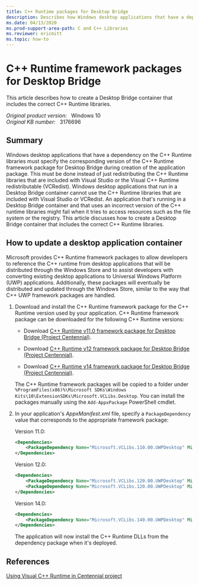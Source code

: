 ```yaml
---
title: C++ Runtime packages for Desktop Bridge
description: Describes how Windows desktop applications that have a dependency on the C++ Runtime libraries can"t redistribute the version of the libraries that's included with Visual Studio or via the Visual C++ redistributable (VCRedist) packages. Explains how to create a Desktop Bridge container that includes the correct C++ Runtime libraries.
ms.date: 04/13/2020
ms.prod-support-area-path: C and C++ Libraries
ms.reviewer: ericmitt
ms.topic: how-to
---
```

# C++ Runtime framework packages for Desktop Bridge

This article describes how to create a Desktop Bridge container that includes the correct C++ Runtime libraries.

_Original product version:_ &nbsp; Windows 10  
_Original KB number:_ &nbsp; 3176696

## Summary

Windows desktop applications that have a dependency on the C++ Runtime libraries must specify the corresponding version of the C++ Runtime framework package for Desktop Bridge during creation of the application package. This must be done instead of just redistributing the C++ Runtime libraries that are included with Visual Studio or the Visual C++ Runtime redistributable (VCRedist). Windows desktop applications that run in a Desktop Bridge container cannot use the C++ Runtime libraries that are included with Visual Studio or VCRedist. An application that's running in a Desktop Bridge container and that uses an incorrect version of the C++ runtime libraries might fail when it tries to access resources such as the file system or the registry. This article discusses how to create a Desktop Bridge container that includes the correct C++ Runtime libraries.

## How to update a desktop application container

Microsoft provides C++ Runtime framework packages to allow developers to reference the C++ runtime from desktop applications that will be distributed through the Windows Store and to assist developers with converting existing desktop applications to Universal Windows Platform (UWP) applications. Additionally, these packages will eventually be distributed and updated through the Windows Store, similar to the way that C++ UWP framework packages are handled.

1. Download and install the C++ Runtime framework package for the C++ Runtime version used by your application. C++ Runtime framework package can be downloaded for the following C++ Runtime versions:

    - Download [C++ Runtime v11.0 framework package for Desktop Bridge (Project Centennial)](https://www.microsoft.com/download/details.aspx?id=53340).

    - Download [C++ Runtime v12 framework package for Desktop Bridge (Project Centennial)](https://www.microsoft.com/download/details.aspx?id=53176).

    - Download [C++ Runtime v14 framework package for Desktop Bridge (Project Centennial)](https://www.microsoft.com/download/details.aspx?id=53175).

    The C++ Runtime framework packages will be copied to a folder under `%ProgramFiles(x86)%\Microsoft SDKs\Windows Kits\10\ExtensionSDKs\Microsoft.VCLibs.Desktop`. You can install the packages manually using the `Add-AppxPackage` PowerShell cmdlet.

2. In your application's *AppxManifest.xml* file, specify a `PackageDependency` value that corresponds to the appropriate framework package:

    Version 11.0:

    ```xml
    <Dependencies>
        <PackageDependency Name="Microsoft.VCLibs.110.00.UWPDesktop" MinVersion="11.0.61135.0" Publisher="CN=Microsoft Corporation, O=Microsoft Corporation, L=Redmond, S=Washington, C=US"/>
    </Dependencies>
    ```

    Version 12.0:

    ```xml
    <Dependencies>
        <PackageDependency Name="Microsoft.VCLibs.120.00.UWPDesktop" MinVersion="120.40653.0" Publisher="CN=Microsoft Corporation, O=Microsoft Corporation, L=Redmond, S=Washington, C=US" />
        <PackageDependency Name="Microsoft.VCLibs.120.00.UWPDesktop" MinVersion="12.0.40653.0" Publisher="CN=Microsoft Corporation, O=Microsoft Corporation, L=Redmond, S=Washington, C=US" />
    </Dependencies>
    ```

    Version 14.0:

    ```xml
    <Dependencies>
        <PackageDependency Name="Microsoft.VCLibs.140.00.UWPDesktop" MinVersion="14.0.24217.0" Publisher="CN=Microsoft Corporation, O=Microsoft Corporation, L=Redmond, S=Washington, C=US" />
    </Dependencies>
    ```

    The application will now install the C++ Runtime DLLs from the dependency package when it's deployed.

## References

 [Using Visual C++ Runtime in Centennial project](https://devblogs.microsoft.com/cppblog/using-visual-c-runtime-in-centennial-project/)
